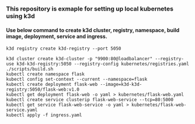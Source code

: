 
### This repository is exmaple for setting up local kubernetes using k3d


#### Use below command to create k3d cluster, registry, namespace, build image, deployment, service and ingress.

```
k3d registry create k3d-registry --port 5050

k3d cluster create k3d-cluster -p "9900:80@loadbalancer" --registry-use k3d-k3d-registry:5050 --registry-config kubernetes/registries.yaml
./scripts/build.sh
kubectl create namespace flask
kubectl config set-context --current --namespace=flask
kubectl create deployment flask-web --image=k3d-k3d-registry:5050/flask-web:v1.0
kubectl get deployment flask-web -o yaml > kubernetes/flask-web.yaml
kubectl create service clusterip flask-web-service --tcp=80:5000
kubectl get service flask-web-service -o yaml > kubernetes/flask-web-service.yaml
kubectl apply -f ingress.yaml
```

